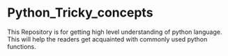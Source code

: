 # Python_Tricky_concepts
This Repository is for getting high level understanding of python language. This will help the readers get acquainted with commonly used python functions. 
